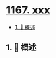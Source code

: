 # [1167. xxx](https://github.com/Tdahuyou/TNotes.leetcode/tree/main/notes/1167.%20xxx)

<!-- region:toc -->

- [1. 📝 概述](#1--概述)

<!-- endregion:toc -->

## 1. 📝 概述
